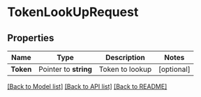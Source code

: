 # TokenLookUpRequest


## Properties

Name | Type | Description | Notes
------------ | ------------- | ------------- | -------------
**Token** | Pointer to **string** | Token to lookup | [optional] 





[[Back to Model list]](../README.md#documentation-for-models) [[Back to API list]](../README.md#documentation-for-api-endpoints) [[Back to README]](../README.md)



